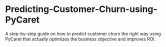# Predicting-Customer-Churn-using-PyCaret
A step-by-step guide on how to predict customer churn the right way using PyCaret that actually optimizes the business objective and improves ROI. 
